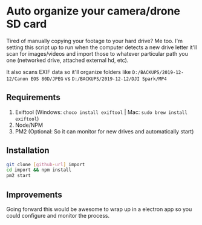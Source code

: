 # Auto organize your camera/drone SD card

Tired of manually copying your footage to your hard drive? Me too. I'm setting this script up to run when the computer detects a new drive letter it'll scan for images/videos and import those to whatever particular path you one (networked drive, attached external hd, etc).

It also scans EXIF data so it'll organize folders like `D:/BACKUPS/2019-12-12/Canon EOS 80D/JPEG` vs `D:/BACKUPS/2019-12-12/DJI Spark/MP4`

## Requirements

1) Exiftool (Windows: `choco install exiftool` | Mac: `sudo brew install exiftool`)
2) Node/NPM
3) PM2 (Optional: So it can monitor for new drives and automatically start)

## Installation

```bash
git clone [github-url] import
cd import && npm install
pm2 start
```

## Improvements

Going forward this would be awesome to wrap up in a electron app so you could configure and monitor the process.